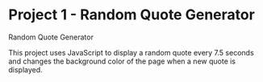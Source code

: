 # Project 1 - Random Quote Generator
 Random Quote Generator

 This project uses JavaScript to display a random quote every 7.5 seconds and changes the background color of the page when a new quote is displayed.
